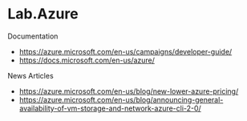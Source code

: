 # Lab.Azure


Documentation
* https://azure.microsoft.com/en-us/campaigns/developer-guide/
* https://docs.microsoft.com/en-us/azure/


News Articles
* https://azure.microsoft.com/en-us/blog/new-lower-azure-pricing/
* https://azure.microsoft.com/en-us/blog/announcing-general-availability-of-vm-storage-and-network-azure-cli-2-0/


